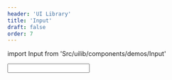 ```yaml
---
header: 'UI Library'
title: 'Input'
draft: false
order: 7
---
```


import Input from 'Src/uilib/components/demos/Input'

<Input />

<!--
  ATTENTION: This file is auto generated by using "makeDemosFactory".
  Do not change the content!
-->
